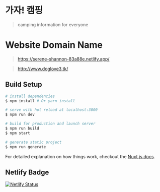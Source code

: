 # 가자! 캠핑

> camping information for everyone

# Website Domain Name
> https://serene-shannon-83a88e.netlify.app/

> http://www.doglove3.tk/

## Build Setup

``` bash
# install dependencies
$ npm install # Or yarn install

# serve with hot reload at localhost:3000
$ npm run dev

# build for production and launch server
$ npm run build
$ npm start

# generate static project
$ npm run generate
```

For detailed explanation on how things work, checkout the [Nuxt.js docs](https://github.com/nuxt/nuxt.js).

## Netlify Badge
[![Netlify Status](https://api.netlify.com/api/v1/badges/336445d5-47e1-433a-aafb-3558b58a4775/deploy-status)](https://app.netlify.com/sites/serene-shannon-83a88e/deploys)